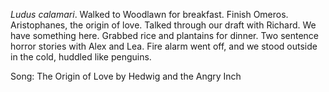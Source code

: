 *Ludus calamari*. Walked to Woodlawn for breakfast. Finish Omeros. Aristophanes, the origin of love. Talked through our draft with Richard. We have something here. Grabbed rice and plantains for dinner. Two sentence horror stories with Alex and Lea. Fire alarm went off, and we stood outside in the cold, huddled like penguins.

Song: The Origin of Love by Hedwig and the Angry Inch
